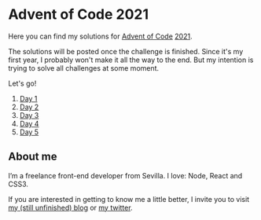 Advent of Code 2021
===================

Here you can find my solutions for [Advent of Code](https://adventofcode.com/) [2021](https://adventofcode.com/2021).

The solutions will be posted once the challenge is finished. Since it's my first year, I probably won't make it all the way to the end. But my intention is trying to solve all challenges at some moment.

Let's go!

1. [Day 1](day01/README.md)
2. [Day 2](day02/README.md)
3. [Day 3](day03/README.md)
4. [Day 4](day04/README.md)
5. [Day 5](day05/README.md)

About me
--------

I’m a freelance front-end developer from Sevilla. I love: Node, React and CSS3.

If you are interested in getting to know me a little better, I invite you to visit [my (still unfinished) blog](https://danielcalderon.dev/) or [my twitter](https://twitter.com/dcalderon).
